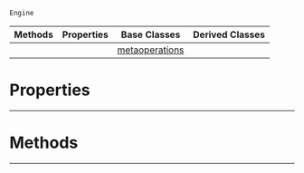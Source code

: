  `Engine`

|Methods|Properties|Base Classes|Derived Classes|
|---|---|---|---|
| | |[metaoperations](https://github.com/zeroengineteam/ZeroDocs/blob/master/code_reference/class_reference/metaoperations.markdown)| |


 #  Properties


---  
 #  Methods


---  
 

 
